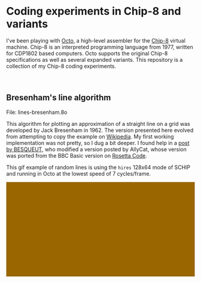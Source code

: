 &nbsp;  

# Coding experiments in Chip-8 and variants

I've been playing with
[Octo](https://johnearnest.github.io/Octo/index.html), a high-level assembler for the
[Chip-8](https://en.wikipedia.org/wiki/CHIP-8) virtual machine.
Chip-8 is an interpreted programming language from 1977, written for CDP1802 based computers.
Octo supports the original Chip-8 specifications as well as several expanded variants.
This repository is a collection of my Chip-8 coding experiments.  
&nbsp;  
&nbsp;  

## Bresenham's line algorithm

File: lines-bresenham.8o

This algorithm for plotting an approximation of a straight line on a grid was developed by Jack Bresenham in 1962.
The version presented here evolved from attempting to copy the example on
[Wikipedia](https://en.wikipedia.org/wiki/Bresenham%27s_line_algorithm).
My first working implementation was not pretty, so I dug a bit deeper. I found help in a
[post by BESQUEUT](https://picaxeforum.co.uk/threads/converting-bresenhams-line-plotting-algorithm.29536/),
who modified a version posted by AllyCat, whose version was ported from the BBC Basic version on
[Rosetta Code](https://rosettacode.org/wiki/Bitmap/Bresenham%27s_line_algorithm#BBC_BASIC).


This gif example of random lines is using the `hires` 128x64 mode of SCHIP and running in Octo at the lowest speed of 7 cycles/frame.

![GIF recording of Bresenham's line algorithm in Octo](/images/lines-bresenham.gif)


